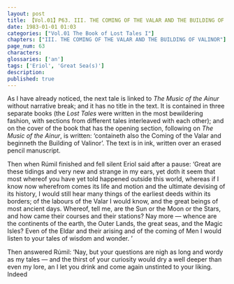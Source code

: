 ```yaml
---
layout: post
title: 【Vol.01】P63. III. THE COMING OF THE VALAR AND THE BUILDING OF VALINOR
date: 1983-01-01 01:03
categories: ["Vol.01 The Book of Lost Tales I"]
chapters: ["III. THE COMING OF THE VALAR AND THE BUILDING OF VALINOR"]
page_num: 63
characters: 
glossaries: ['an']
tags: ['Eriol', 'Great Sea(s)']
description: 
published: true
---
```


As I have already noticed, the next tale is linked to <I>The Music of the Ainur</I> without narrative break; and it has no title in the text. It is contained in three separate books (the <I>Lost Tales</I> were written in the most bewildering fashion, with sections from different tales interleaved with each other); and on the cover of the book that has the opening section, following on <I>The Music of the Ainur</I>, is written: ‘containeth also the Coming of the Valar and beginneth the Building of Valinor’. The text is in ink, written over an erased pencil manuscript.

Then when Rúmil finished and fell silent Eriol said after a pause: ‘Great are these tidings and very new and strange in my ears, yet doth it seem that most whereof you have yet told happened outside this world, whereas if I know now wherefrom comes its life and motion and the ultimate devising of its history, I would still hear many things of the earliest deeds within its borders; of the labours of the Valar I would know, and the great beings of most ancient days. Whereof, tell me, are the Sun or the Moon or the Stars, and how came their courses and their stations? Nay more — whence are the continents of the earth, the Outer Lands, the great seas, and the Magic Isles? Even of the Eldar and their arising and of the coming of Men I would listen to your tales of wisdom and wonder. ’

Then answered Rúmil: ‘Nay, but your questions are nigh as long and wordy as my tales — and the thirst of your curiosity would dry a well deeper than even my lore, an I let you drink and come again unstinted to your liking. Indeed

